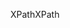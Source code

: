 <span data-ttu-id="9653a-101">XPath</span><span class="sxs-lookup"><span data-stu-id="9653a-101">XPath</span></span>